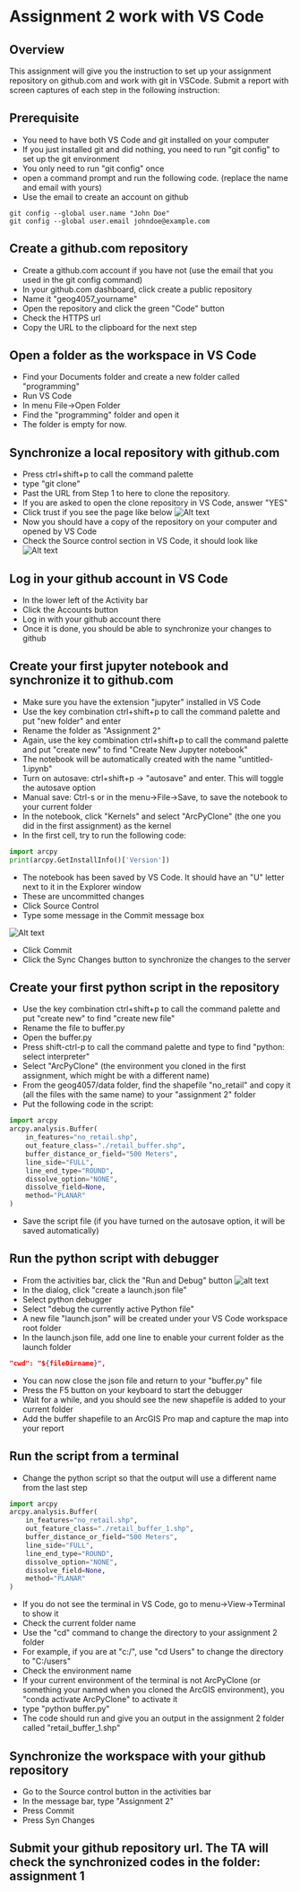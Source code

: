 # Assignment 2 work with VS Code

## Overview

This assignment will give you the instruction to set up your assignment repository on github.com and work with git in VSCode.
Submit a report with screen captures of each step in the following instruction:

## Prerequisite

- You need to have both VS Code and git installed on your computer
- If you just installed git and did nothing, you need to run "git config" to set up the git environment
- You only need to run "git config" once
- open a command prompt and run the following code. (replace the name and email with yours)
- Use the email to create an account on github

```git
git config --global user.name "John Doe"
git config --global user.email johndoe@example.com

```

## Create a github.com repository

- Create a github.com account if you have not (use the email that you used in the git config command)
- In your github.com dashboard, click create a public repository
- Name it "geog4057_yourname"
- Open the repository and click the green "Code" button
- Check the HTTPS url
- Copy the URL to the clipboard for the next step

## Open a folder as the workspace in VS Code

- Find your Documents folder and create a new folder called "programming"
- Run VS Code
- In menu File->Open Folder
- Find the "programming" folder and open it
- The folder is empty for now. 

## Synchronize a local repository with github.com

- Press ctrl+shift+p to call the command palette
- type "git clone"
- Past the URL from Step 1 to here to clone the repository.
- If you are asked to open the clone repository in VS Code, answer "YES"
- Click trust if you see the page like below
![Alt text](../img/image.png)
- Now you should have a copy of the repository on your computer and opened by VS Code
- Check the Source control section in VS Code, it should look like
![Alt text](../img/image-1.png)

## Log in your github account in VS Code

- In the lower left of the Activity bar
- Click the Accounts button
- Log in with your github account there
- Once it is done, you should be able to synchronize your changes to github


## Create your first jupyter notebook and synchronize it to github.com

- Make sure you have the extension "jupyter" installed in VS Code
- Use the key combination ctrl+shift+p to call the command palette and put "new folder" and enter
- Rename the folder as "Assignment 2"
- Again, use the key combination ctrl+shift+p to call the command palette and put "create new" to find "Create New Jupyter notebook"
- The notebook will be automatically created with the name "untitled-1.ipynb"
- Turn on autosave: ctrl+shift+p -> "autosave" and enter. This will toggle the autosave option
- Manual save: Ctrl-s or in the menu->File->Save, to save the notebook to your current folder
- In the notebook, click "Kernels" and select "ArcPyClone" (the one you did in the first assignment) as the kernel
- In the first cell, try to run the following code:

```python
import arcpy
print(arcpy.GetInstallInfo()['Version'])
```

- The notebook has been saved by VS Code. It should have an "U" letter next to it in the Explorer window
- These are uncommitted changes
- Click Source Control
- Type some message in the Commit message box

![Alt text](../img/image-2.png)

- Click Commit
- Click the Sync Changes button to synchronize the changes to the server

## Create your first python script in the repository

- Use the key combination ctrl+shift+p to call the command palette and put "create new" to find "create new file"
- Rename the file to buffer.py
- Open the buffer.py
- Press shift-ctrl-p to call the command palette and type to find "python: select interpreter"
- Select "ArcPyClone" (the environment you cloned in the first assignment, which might be with a different name)
- From the geog4057/data folder, find the shapefile "no_retail" and copy it (all the files with the same name) to your "assignment 2" folder
- Put the following code in the script:

```python
import arcpy
arcpy.analysis.Buffer(
    in_features="no_retail.shp",
    out_feature_class="./retail_buffer.shp",
    buffer_distance_or_field="500 Meters",
    line_side="FULL",
    line_end_type="ROUND",
    dissolve_option="NONE",
    dissolve_field=None,
    method="PLANAR"
)
```

- Save the script file (if you have turned on the autosave option, it will be saved automatically)
  
## Run the python script with debugger

- From the activities bar, click the "Run and Debug" button
![alt text](images/image-22.png)
- In the dialog, click "create a launch.json file"
- Select python debugger
- Select "debug the currently active Python file"
- A new file "launch.json" will be created under your VS Code workspace root folder
- In the launch.json file, add one line to enable your current folder as the launch folder
  
```json
"cwd": "${fileDirname}",
```

- You can now close the json file and return to your "buffer.py" file
- Press the F5 button on your keyboard to start the debugger
- Wait for a while, and you should see the new shapefile is added to your current folder
- Add the buffer shapefile to an ArcGIS Pro map and capture the map into your report
  
## Run the script from a terminal

- Change the python script so that the output will use a different name from the last step

```python
import arcpy
arcpy.analysis.Buffer(
    in_features="no_retail.shp",
    out_feature_class="./retail_buffer_1.shp",
    buffer_distance_or_field="500 Meters",
    line_side="FULL",
    line_end_type="ROUND",
    dissolve_option="NONE",
    dissolve_field=None,
    method="PLANAR"
)
```

- If you do not see the terminal in VS Code, go to menu->View->Terminal to show it
- Check the current folder name
- Use the "cd" command to change the directory to your assignment 2 folder
- For example, if you are at "c:/", use "cd Users" to change the directory to "C:/users"
- Check the environment name
- If your current environment of the terminal is not ArcPyClone (or something your named when you cloned the ArcGIS environment), you "conda activate ArcPyClone" to activate it
- type "python buffer.py"
- The code should run and give you an output in the assignment 2 folder called "retail_buffer_1.shp"

## Synchronize the workspace with your github repository

- Go to the Source control button in the activities bar
- In the message bar, type "Assignment 2"
- Press Commit 
- Press Syn Changes


## Submit your github repository url. The TA will check the synchronized codes in the folder: assignment 1
